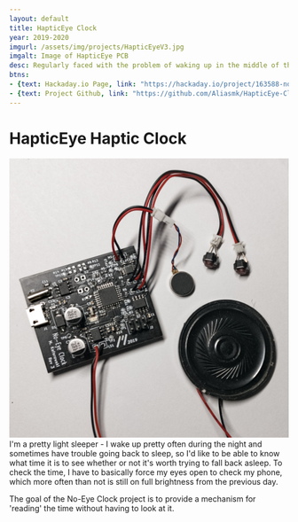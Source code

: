 ```yaml
---
layout: default
title: HapticEye Clock
year: 2019-2020
imgurl: /assets/img/projects/HapticEyeV3.jpg
imgalt: Image of HapticEye PCB
desc: Regularly faced with the problem of waking up in the middle of the night and being unable to open my eyes to read a normal clock, I designed a clock that uses an alternative method to communicate the time. The user can choose from a haptic mode - where the time is relayed by a sequence of vibration pulses - or audio mode, where the clock speaks the time out loud.
btns: 
- {text: Hackaday.io Page, link: "https://hackaday.io/project/163588-no-eye-haptic-clock", active: true}
- {text: Project Github, link: "https://github.com/Aliasmk/HapticEye-Clock", active: true}
---
```


# HapticEye Haptic Clock
<img src="/assets/img/projects/HapticEyeV3.jpg" class="profilePhoto largepic"/>
I'm a pretty light sleeper - I wake up pretty often during the night and sometimes have trouble going back to sleep, so I'd like to be able to know what time it is to see whether or not it's worth trying to fall back asleep. To check the time, I have to basically force my eyes open to check my phone, which more often than not is still on full brightness from the previous day.

The goal of the No-Eye Clock project is to provide a mechanism for 'reading' the time without having to look at it.
